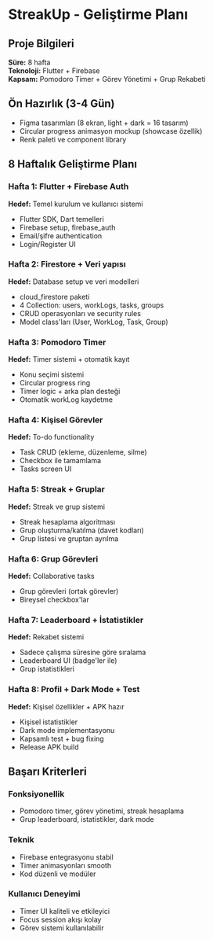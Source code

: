 # StreakUp - Geliştirme Planı

## Proje Bilgileri
**Süre:** 8 hafta  
**Teknoloji:** Flutter + Firebase  
**Kapsam:** Pomodoro Timer + Görev Yönetimi + Grup Rekabeti

## Ön Hazırlık (3-4 Gün)
- Figma tasarımları (8 ekran, light + dark = 16 tasarım)
- Circular progress animasyon mockup (showcase özellik)
- Renk paleti ve component library

## 8 Haftalık Geliştirme Planı

### Hafta 1: Flutter + Firebase Auth
**Hedef:** Temel kurulum ve kullanıcı sistemi
- Flutter SDK, Dart temelleri
- Firebase setup, firebase_auth
- Email/şifre authentication
- Login/Register UI

### Hafta 2: Firestore + Veri yapısı
**Hedef:** Database setup ve veri modelleri
- cloud_firestore paketi
- 4 Collection: users, workLogs, tasks, groups
- CRUD operasyonları ve security rules
- Model class'ları (User, WorkLog, Task, Group)

### Hafta 3: Pomodoro Timer
**Hedef:** Timer sistemi + otomatik kayıt
- Konu seçimi sistemi
- Circular progress ring
- Timer logic + arka plan desteği
- Otomatik workLog kaydetme

### Hafta 4: Kişisel Görevler
**Hedef:** To-do functionality
- Task CRUD (ekleme, düzenleme, silme)
- Checkbox ile tamamlama
- Tasks screen UI

### Hafta 5: Streak + Gruplar
**Hedef:** Streak ve grup sistemi
- Streak hesaplama algoritması
- Grup oluşturma/katılma (davet kodları)
- Grup listesi ve gruptan ayrılma

### Hafta 6: Grup Görevleri
**Hedef:** Collaborative tasks
- Grup görevleri (ortak görevler)
- Bireysel checkbox'lar

### Hafta 7: Leaderboard + İstatistikler
**Hedef:** Rekabet sistemi
- Sadece çalışma süresine göre sıralama
- Leaderboard UI (badge'ler ile)
- Grup istatistikleri

### Hafta 8: Profil + Dark Mode + Test
**Hedef:** Kişisel özellikler + APK hazır
- Kişisel istatistikler
- Dark mode implementasyonu
- Kapsamlı test + bug fixing
- Release APK build

## Başarı Kriterleri

### Fonksiyonellik
- Pomodoro timer, görev yönetimi, streak hesaplama
- Grup leaderboard, istatistikler, dark mode

### Teknik
- Firebase entegrasyonu stabil
- Timer animasyonları smooth
- Kod düzenli ve modüler

### Kullanıcı Deneyimi
- Timer UI kaliteli ve etkileyici
- Focus session akışı kolay
- Görev sistemi kullanılabilir